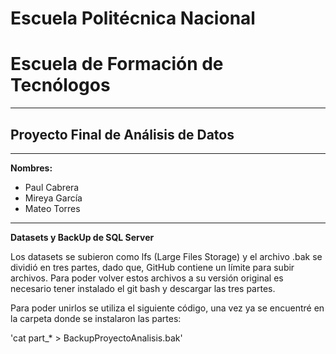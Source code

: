 # Escuela Politécnica Nacional
# Escuela de Formación de Tecnólogos
***
## Proyecto Final de Análisis de Datos
***
**Nombres:** 
- Paul Cabrera
- Mireya García
- Mateo Torres
***
**Datasets y BackUp de SQL Server**

Los datasets se subieron como lfs (Large Files Storage) y el archivo .bak se dividió en tres partes, dado que, GitHub contiene un límite para subir archivos.
Para poder volver estos archivos a su versión original es necesario tener instalado el git bash y descargar las tres partes.

Para poder unirlos se utiliza el siguiente código, una vez ya se encuentré en la carpeta donde se instalaron las partes:

'cat part_* > BackupProyectoAnalisis.bak'
